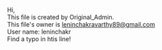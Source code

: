 Hi,  
This file is created by Original_Admin.  
This file's owner is leninchakravarthy89@gmail.com  
User name: leninchakr  
Find a typo in htis line!   
